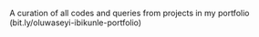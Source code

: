 A curation of all codes and queries from projects in my portfolio (bit.ly/oluwaseyi-ibikunle-portfolio)
